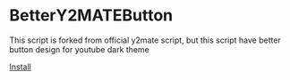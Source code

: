 # BetterY2MATEButton
This script is forked from official y2mate script, but this script have better button design for youtube dark theme

<a href="https://nibirugamer.dev/public_files/betterY2MATEdownloadbutton.user.js" target="_blank">Install</a>
